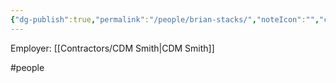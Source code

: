```yaml
---
{"dg-publish":true,"permalink":"/people/brian-stacks/","noteIcon":"","created":"2025-01-02T08:23:34.899-06:00"}
---
```


Employer: [[Contractors/CDM Smith\|CDM Smith]]

#people 